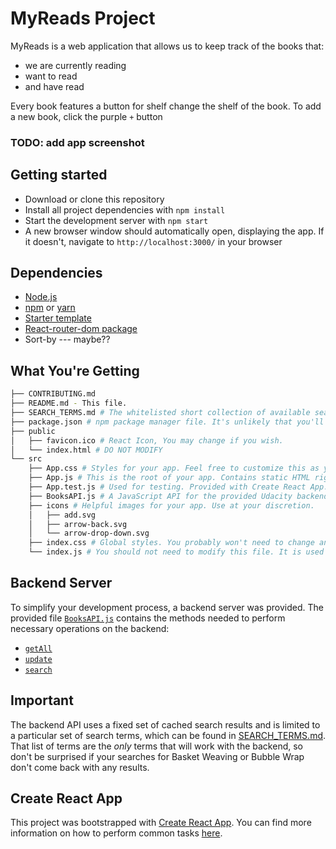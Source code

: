 # MyReads Project

MyReads is a web application that allows us to keep track of the books that:

 * we are currently reading 
 * want to read
 * and have read

Every book features a button for shelf change the shelf of the book. 
To add a new book, click the purple `+` button

### TODO: add app screenshot

## Getting started

 * Download or clone this repository
 * Install all project dependencies with `npm install`
 * Start the development server with `npm start`
 * A new browser window should automatically open, displaying the app. If it doesn't, navigate to `http://localhost:3000/` in your browser

## Dependencies 

* [Node.js](https://github.com/nodejs/node)
* [npm](https://github.com/npm/cli) or [yarn](https://github.com/yarnpkg/yarn)
* [Starter template](https://github.com/udacity/reactnd-project-myreads-starter)
* [React-router-dom package](https://www.npmjs.com/package/react-router-dom)
* Sort-by --- maybe??

## What You're Getting
```bash
├── CONTRIBUTING.md
├── README.md - This file.
├── SEARCH_TERMS.md # The whitelisted short collection of available search terms for you to use with your app.
├── package.json # npm package manager file. It's unlikely that you'll need to modify this.
├── public
│   ├── favicon.ico # React Icon, You may change if you wish.
│   └── index.html # DO NOT MODIFY
└── src
    ├── App.css # Styles for your app. Feel free to customize this as you desire.
    ├── App.js # This is the root of your app. Contains static HTML right now.
    ├── App.test.js # Used for testing. Provided with Create React App. Testing is encouraged, but not required.
    ├── BooksAPI.js # A JavaScript API for the provided Udacity backend. Instructions for the methods are below.
    ├── icons # Helpful images for your app. Use at your discretion.
    │   ├── add.svg
    │   ├── arrow-back.svg
    │   └── arrow-drop-down.svg
    ├── index.css # Global styles. You probably won't need to change anything here.
    └── index.js # You should not need to modify this file. It is used for DOM rendering only.
```

## Backend Server

To simplify your development process, a backend server was provided. The provided file [`BooksAPI.js`](src/BooksAPI.js) contains the methods needed to perform necessary operations on the backend:

* [`getAll`](#getall)
* [`update`](#update)
* [`search`](#search)

## Important
The backend API uses a fixed set of cached search results and is limited to a particular set of search terms, which can be found in [SEARCH_TERMS.md](SEARCH_TERMS.md). That list of terms are the _only_ terms that will work with the backend, so don't be surprised if your searches for Basket Weaving or Bubble Wrap don't come back with any results.

## Create React App

This project was bootstrapped with [Create React App](https://github.com/facebookincubator/create-react-app). You can find more information on how to perform common tasks [here](https://github.com/facebookincubator/create-react-app/blob/master/packages/react-scripts/template/README.md).
